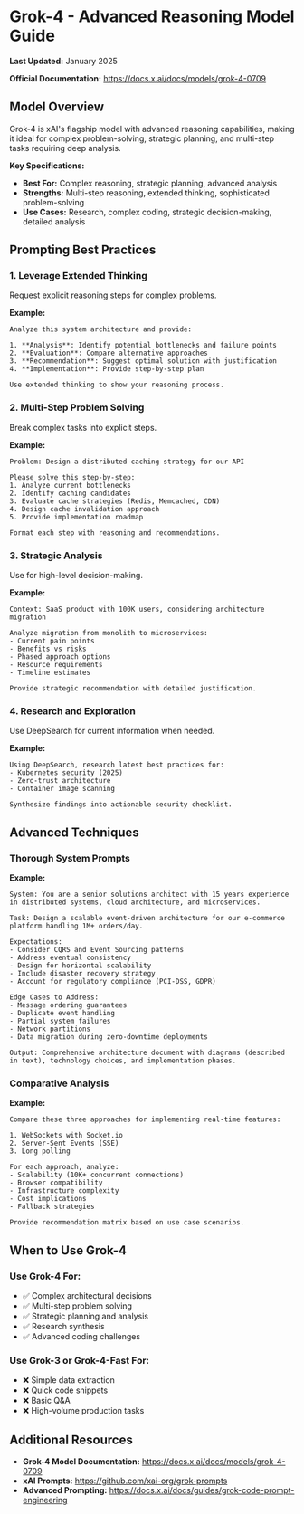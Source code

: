 # Grok-4 - Advanced Reasoning Model Guide

**Last Updated:** January 2025

**Official Documentation:** https://docs.x.ai/docs/models/grok-4-0709

## Model Overview

Grok-4 is xAI's flagship model with advanced reasoning capabilities, making it ideal for complex problem-solving, strategic planning, and multi-step tasks requiring deep analysis.

**Key Specifications:**
- **Best For:** Complex reasoning, strategic planning, advanced analysis
- **Strengths:** Multi-step reasoning, extended thinking, sophisticated problem-solving
- **Use Cases:** Research, complex coding, strategic decision-making, detailed analysis

## Prompting Best Practices

### 1. Leverage Extended Thinking

Request explicit reasoning steps for complex problems.

**Example:**
```
Analyze this system architecture and provide:

1. **Analysis**: Identify potential bottlenecks and failure points
2. **Evaluation**: Compare alternative approaches
3. **Recommendation**: Suggest optimal solution with justification
4. **Implementation**: Provide step-by-step plan

Use extended thinking to show your reasoning process.
```

### 2. Multi-Step Problem Solving

Break complex tasks into explicit steps.

**Example:**
```
Problem: Design a distributed caching strategy for our API

Please solve this step-by-step:
1. Analyze current bottlenecks
2. Identify caching candidates
3. Evaluate cache strategies (Redis, Memcached, CDN)
4. Design cache invalidation approach
5. Provide implementation roadmap

Format each step with reasoning and recommendations.
```

### 3. Strategic Analysis

Use for high-level decision-making.

**Example:**
```
Context: SaaS product with 100K users, considering architecture migration

Analyze migration from monolith to microservices:
- Current pain points
- Benefits vs risks
- Phased approach options
- Resource requirements
- Timeline estimates

Provide strategic recommendation with detailed justification.
```

### 4. Research and Exploration

Use DeepSearch for current information when needed.

**Example:**
```
Using DeepSearch, research latest best practices for:
- Kubernetes security (2025)
- Zero-trust architecture
- Container image scanning

Synthesize findings into actionable security checklist.
```

## Advanced Techniques

### Thorough System Prompts

**Example:**
```
System: You are a senior solutions architect with 15 years experience
in distributed systems, cloud architecture, and microservices.

Task: Design a scalable event-driven architecture for our e-commerce
platform handling 1M+ orders/day.

Expectations:
- Consider CQRS and Event Sourcing patterns
- Address eventual consistency
- Design for horizontal scalability
- Include disaster recovery strategy
- Account for regulatory compliance (PCI-DSS, GDPR)

Edge Cases to Address:
- Message ordering guarantees
- Duplicate event handling
- Partial system failures
- Network partitions
- Data migration during zero-downtime deployments

Output: Comprehensive architecture document with diagrams (described
in text), technology choices, and implementation phases.
```

### Comparative Analysis

**Example:**
```
Compare these three approaches for implementing real-time features:

1. WebSockets with Socket.io
2. Server-Sent Events (SSE)
3. Long polling

For each approach, analyze:
- Scalability (10K+ concurrent connections)
- Browser compatibility
- Infrastructure complexity
- Cost implications
- Fallback strategies

Provide recommendation matrix based on use case scenarios.
```

## When to Use Grok-4

### Use Grok-4 For:
- ✅ Complex architectural decisions
- ✅ Multi-step problem solving
- ✅ Strategic planning and analysis
- ✅ Research synthesis
- ✅ Advanced coding challenges

### Use Grok-3 or Grok-4-Fast For:
- ❌ Simple data extraction
- ❌ Quick code snippets
- ❌ Basic Q&A
- ❌ High-volume production tasks

## Additional Resources

- **Grok-4 Model Documentation:** https://docs.x.ai/docs/models/grok-4-0709
- **xAI Prompts:** https://github.com/xai-org/grok-prompts
- **Advanced Prompting:** https://docs.x.ai/docs/guides/grok-code-prompt-engineering
